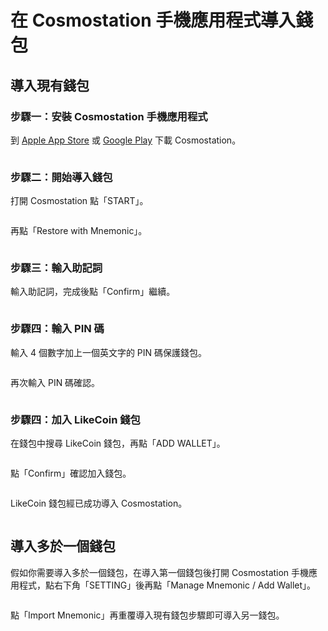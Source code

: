 # 在 Cosmostation 手機應用程式導入錢包

## 導入現有錢包

### 步驟一：安裝 Cosmostation 手機應用程式

到 [Apple App Store](https://apps.apple.com/us/app/cosmostation/id1459830339) 或 [Google Play](https://play.google.com/store/apps/details?id=wannabit.io.cosmostaion\&hl=en\_US\&gl=US) 下載 Cosmostation。

<figure><img src="../../../.gitbook/assets/Cosmostation mobile import wallet 1.png" alt=""><figcaption></figcaption></figure>

### 步驟二：開始導入錢包

打開 Cosmostation 點「START」。

<figure><img src="../../../.gitbook/assets/Cosmostation mobile import wallet 2.png" alt=""><figcaption></figcaption></figure>

再點「Restore with Mnemonic」。

<figure><img src="../../../.gitbook/assets/Cosmostation mobile import wallet 3.png" alt=""><figcaption></figcaption></figure>

### 步驟三：輸入助記詞

輸入助記詞，完成後點「Confirm」繼續。

<figure><img src="../../../.gitbook/assets/Cosmostation mobile import wallet 4.jpg" alt=""><figcaption></figcaption></figure>

### 步驟四：輸入 PIN 碼

輸入 4 個數字加上一個英文字的 PIN 碼保護錢包。

<figure><img src="../../../.gitbook/assets/Cosmostation mobile import wallet 5.png" alt=""><figcaption></figcaption></figure>

再次輸入 PIN 碼確認。

<figure><img src="../../../.gitbook/assets/Cosmostation mobile import wallet 6.png" alt=""><figcaption></figcaption></figure>

### 步驟四：加入 LikeCoin 錢包

在錢包中搜尋 LikeCoin 錢包，再點「ADD WALLET」。

<figure><img src="../../../.gitbook/assets/Cosmostation mobile import wallet 7.png" alt=""><figcaption></figcaption></figure>

點「Confirm」確認加入錢包。

<figure><img src="../../../.gitbook/assets/Cosmostation mobile import wallet 8.png" alt=""><figcaption></figcaption></figure>

LikeCoin 錢包經已成功導入 Cosmostation。

<figure><img src="../../../.gitbook/assets/Cosmostation mobile import wallet 9.png" alt=""><figcaption></figcaption></figure>

## 導入多於一個錢包

假如你需要導入多於一個錢包，在導入第一個錢包後打開 Cosmostation 手機應用程式，點右下角「SETTING」後再點「Manage Mnemonic / Add Wallet」。

<figure><img src="../../../.gitbook/assets/Cosmostation mobile import wallet 10.png" alt=""><figcaption></figcaption></figure>

點「Import Mnemonic」再重覆導入現有錢包步驟即可導入另一錢包。

<figure><img src="../../../.gitbook/assets/Cosmostation mobile import wallet 11.png" alt=""><figcaption></figcaption></figure>
